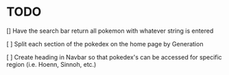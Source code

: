 # TODO
[] Have the search bar return all pokemon with whatever string is entered

[ ] Split each section of the pokedex on the home page by Generation

[ ] Create heading in Navbar so that pokedex's can be accessed for specific region (i.e. Hoenn, Sinnoh, etc.)
